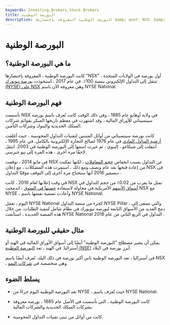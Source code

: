 ```yaml
---
keywords: Investing,Brokers,Stock Brokers
title: البورصة الوطنية
description: البورصة الوطنية المعروفة باختصارها &amp; quot؛ NSX، &amp; quot؛ كانت أول بورصة في الولايات المتحدة تنتقل إلى التجارة الإلكترونية بنسبة 100٪.
---
```


# البورصة الوطنية
## ما هي البورصة الوطنية؟

كانت البورصة الوطنية ، المعروفة باختصارها "NSX" ، أول بورصة في الولايات المتحدة تنتقل إلى التداول الإلكتروني بنسبة 100٪. في عام 2017 ، استحوذت [بورصة نيويورك (NYSE) على NSX](/nyse) وهي معروفة الآن باسم NYSE National.

## فهم البورصة الوطنية

تأسست NSX في ولاية أوهايو عام 1885 ، وفي ذلك الوقت كانت تُعرف باسم بورصة سينسيناتي للأوراق المالية ، وقد اشتهرت في معظم تاريخها المبكر بقوائم شركات السكك الحديدية والبنوك وشركات التأمين.

كانت بورصة سينسيناتي من أوائل المتبنين لتقنيات التداول المحوسبة ، حيث أغلقت [أرضية التداول المادي](/trading_floor) في عام 1976 لصالح التجارة الإلكترونية بالكامل. في عام 1995 ، انتقلت إلى شيكاغو ، إلينوي ، ثم غيرت اسمها إلى البورصة الوطنية في 2003. انتقل لاحقًا مرة أخرى ، هذه المرة إلى نيو جيرسي.

في مايو 2014 ، توقفت NSX عن التداول بسبب انخفاض [حجم المعاملات](/volume) ، لكنها تمكنت من إعادة فتحها بعد عام ونصف.ومع ذلك ، استمرت هذه المشكلات ، مع إعلان NSX في ديسمبر 2016 أنها ستحتاج مرة أخرى إلى التوقف مؤقتًا التداول .

في وقت إعلانها لعام 2016 ، كانت NSX تمثل ما يقرب من 0.02٪ من حجم التداول في [أسواق الأسهم](/equitymarket) الأمريكية.في محاولة لاستعادة [حصتها في السوق](/marketshare) ، اندمجت NSX مع NYSE ، وأعادت تسمية نفسها باسم NYSE National.

اليوم ، تعمل NYSE National كجزء من منصة التداول NYSE Pillar ، والتي تسعى إلى دمج العديد من الأسواق التابعة لبورصة نيويورك في نظام شامل لتنفيذ الطلبات. من خلال هذه المنصة الجديدة ، استأنفت NYSE National التداول في الربع الثاني من عام 2018 .

## مثال حقيقي للبورصة الوطنية

يمكن أن يشير مصطلح "البورصة الوطنية" أيضًا إلى أسواق الأوراق المالية في الهند أو أستراليا. في الهند ، تعد [البورصة الوطنية (NSE)](/national_stock_exchange) أبرز بورصة في البلاد.

في أستراليا ، تعد البورصة الوطنية ثاني أكبر بورصة في ذلك البلد. تُعرف أيضًا باسم NSX ، وهي متخصصة في [شركات النمو](/growthcompany).

## يسلط الضوء

- تعد البورصة الوطنية اليوم جزءًا من NYSE ، حيث تُعرف باسم NYSE National.

- كانت البورصة الوطنية ، التي تأسست في الأصل عام 1885 ، بورصة معروفة بشركات السكك الحديدية والشركات المالية.

- كانت من أوائل من تبنى تقنيات التداول المحوسبة.

